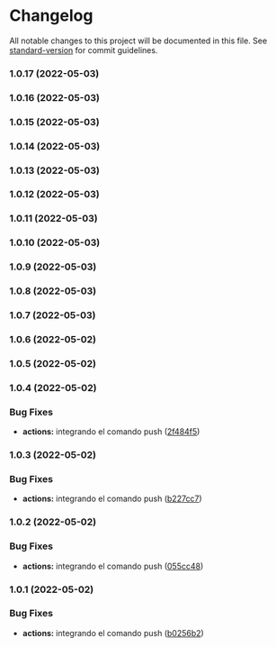 # Changelog

All notable changes to this project will be documented in this file. See [standard-version](https://github.com/conventional-changelog/standard-version) for commit guidelines.

### 1.0.17 (2022-05-03)

### 1.0.16 (2022-05-03)

### 1.0.15 (2022-05-03)

### 1.0.14 (2022-05-03)

### 1.0.13 (2022-05-03)

### 1.0.12 (2022-05-03)

### 1.0.11 (2022-05-03)

### 1.0.10 (2022-05-03)

### 1.0.9 (2022-05-03)

### 1.0.8 (2022-05-03)

### 1.0.7 (2022-05-03)

### 1.0.6 (2022-05-02)

### 1.0.5 (2022-05-02)

### 1.0.4 (2022-05-02)


### Bug Fixes

* **actions:** integrando el comando push ([2f484f5](https://github/jmz-student/api-next-typescript/commit/2f484f59900412b712542489864e042f95df5a61))

### 1.0.3 (2022-05-02)


### Bug Fixes

* **actions:** integrando el comando push ([b227cc7](https://github/jmz-student/api-next-typescript/commit/b227cc7d7e6e9cddf4d0de535b5513d9b9cfce41))

### 1.0.2 (2022-05-02)


### Bug Fixes

* **actions:** integrando el comando push ([055cc48](https://github/jmz-student/api-next-typescript/commit/055cc48eede9539b9ae708c6d94744d97d558243))

### 1.0.1 (2022-05-02)


### Bug Fixes

* **actions:** integrando el comando push ([b0256b2](https://github/jmz-student/api-next-typescript/commit/b0256b2eef9186fcaae5061b61013f0bdf76abe3))
